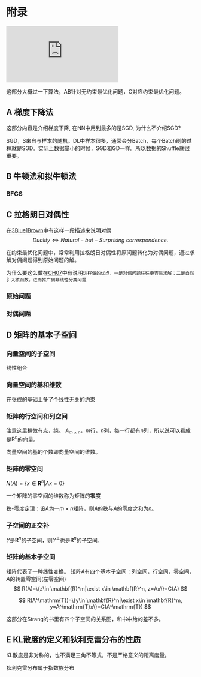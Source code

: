 # 附录
![Hits](https://www.smirkcao.info/hit_gits/Lihang/APP/README.md)

这部分大概过一下算法，AB针对无约束最优化问题，C对应约束最优化问题。

## A 梯度下降法
这部分内容是介绍梯度下降, 在NN中用到最多的是SGD, 为什么不介绍SGD?

SGD，S来自与样本的随机。DL中样本很多，通常会分Batch，每个Batch刷的过程就是SGD。实际上数据量小的时候，SGD和GD一样。所以数据的Shuffle就很重要。

## B 牛顿法和拟牛顿法

### BFGS



## C 拉格朗日对偶性

在[3Blue1Brown](https://www.youtube.com/watch?v=LyGKycYT2v0&list=PLZHQObOWTQDPD3MizzM2xVFitgF8hE_ab&index=9)中有这样一段描述来说明对偶
$$
Duality\Leftrightarrow Natural-but-Surprising\ correspondence.
$$


在约束最优化问题中，常常利用拉格朗日对偶性将原问题转化为对偶问题，通过求解对偶问题得到原始问题的解。

为什么要这么做在[CH07](../CH07/README.md)中有说明`这样做的优点，一是对偶问题往往更容易求解；二是自然引入核函数，进而推广到非线性分类问题`

### 原始问题



### 对偶问题



## D 矩阵的基本子空间



### 向量空间的子空间

线性组合

### 向量空间的基和维数

在张成的基础上多了个线性无关的约束

### 矩阵的行空间和列空间

注意这里稍微有点，绕。
$A_{m\times n}$，$m$行，$n$列，每一行都有$n$列，所以说可以看成是$\mathrm{R}^n$的向量。

向量空间的基的个数即向量空间的维数。

### 矩阵的零空间

$N(A)=\{x\in \mathbf{R}^n|Ax=0\}$

一个矩阵的零空间的维数称为矩阵的**零度**

秩-零度定理：设$A$为一$m\times n$矩阵，则$A$的秩与$A$的零度之和为$n$。

### 子空间的正交补

$Y$是$\mathbf{R}^n$的子空间，则$Y^\perp$也是$\mathbf{R}^n$的子空间。

### 矩阵的基本子空间

矩阵代表了一种线性变换。
矩阵$A$有四个基本子空间：列空间，行空间，零空间，$A$的转置零空间(左零空间)
$$
R(A)=\{z\in \mathbf{R}^m|\exist x\in \mathbf{R}^n, z=Ax\}=C(A)
$$

$$
R(A^\mathrm{T})=\{y\in \mathbf{R}^n|\exist x\in \mathbf{R}^m, y=A^\mathrm{T}x\}=C(A^\mathrm{T})
$$

这部分在Strang的书里有四个子空间的关系图，和书中给的差不多。


## E KL散度的定义和狄利克雷分布的性质

KL散度是非对称的，也不满足三角不等式，不是严格意义的距离度量。

狄利克雷分布属于指数族分布